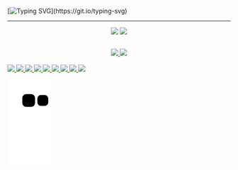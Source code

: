 [![Typing SVG](https://readme-typing-svg.herokuapp.com/?color=aaa9bb&size=35&center=true&vCenter=true&width=1000&lines=Hi+there,+my+name+is+Camila+Ferreira+de+Almeida;and+welcome+to+my+Github+profile!)](https://git.io/typing-svg)

---

<div align="center">
 <img heigth="32em" src="https://img.shields.io/badge/LinkedIn-0077B5?style=for-the-badge&logo=linkedin&logoColor=white" />
 <img heigth="32em" src="https://img.shields.io/badge/GitHub-100000?style=for-the-badge&logo=github&logoColor=white" />
</div>

##

<div align="center">
 <a href="https://github.com/jkvua">
  <img height="180em" src="https://github-readme-stats.vercel.app/api/top-langs/?username=Jkvua&layout=compact&langs_count=7&theme=midnight-purple"/>
  <img height="180em" src="https://github-readme-stats.vercel.app/api?username=Jkvua&show_icons=true&theme=midnight-purple&include_all_commits=true&count_private=true"/>
</div>

 <div style="display: inline_block"><br>
  <img height="30em" src="https://img.shields.io/badge/MySQL-005C84?style=for-the-badge&logo=mysql&logoColor=white" />
  <img height="30em" src="https://img.shields.io/badge/Vue%20js-35495E?style=for-the-badge&logo=vuedotjs&logoColor=4FC08D" />
  <img height="32em" src="https://img.shields.io/badge/Vuetify-1867C0?style=for-the-badge&logo=vuetify&logoColor=white" />
  <img height="32em" src="https://img.shields.io/badge/Python-FFD43B?style=for-the-badge&logo=python&logoColor=blue" />
  <img height="32em" src="https://img.shields.io/badge/Django-092E20?style=for-the-badge&logo=django&logoColor=green" />
  <img height="32em" src="https://img.shields.io/badge/VSCode-0078D4?style=for-the-badge&logo=visual%20studio%20code&logoColor=white" />
  <img height="32em" src="https://img.shields.io/badge/CSS3-1572B6?style=for-the-badge&logo=css3&logoColor=white"  />
  <img heigth="32em" src="https://img.shields.io/badge/HTML5-E34F26?style=for-the-badge&logo=html5&logoColor=white" />
  <img heigth="32em" src="https://img.shields.io/badge/JavaScript-323330?style=for-the-badge&logo=javascript&logoColor=F7DF1E" />
 </div>
 
 ![snake gif](https://github.com/Jkvua/Jkvua/blob/output/github-contribution-grid-snake.svg)


 
